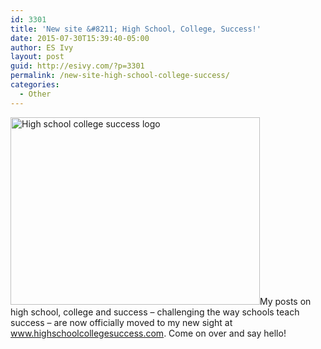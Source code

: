 ```yaml
---
id: 3301
title: 'New site &#8211; High School, College, Success!'
date: 2015-07-30T15:39:40-05:00
author: ES Ivy
layout: post
guid: http://esivy.com/?p=3301
permalink: /new-site-high-school-college-success/
categories:
  - Other
---
```

<img class="aligncenter wp-image-3302 size-full" src="http://esivy.com/wordpress/wp-content/uploads/2015/07/hsclogocolor-399x300.jpg" alt="High school college success logo" width="399" height="300" srcset="https://esivy.com/wordpress/wp-content/uploads/2015/07/hsclogocolor-399x300.jpg 399w, https://esivy.com/wordpress/wp-content/uploads/2015/07/hsclogocolor-399x300-300x226.jpg 300w" sizes="(max-width: 399px) 100vw, 399px" />My posts on high school, college and success &#8211; challenging the way schools teach success &#8211; are now officially moved to my new sight at <a href="http://www.highschoolcollegesuccess.com" target="_blank">www.highschoolcollegesuccess.com</a>. Come on over and say hello!